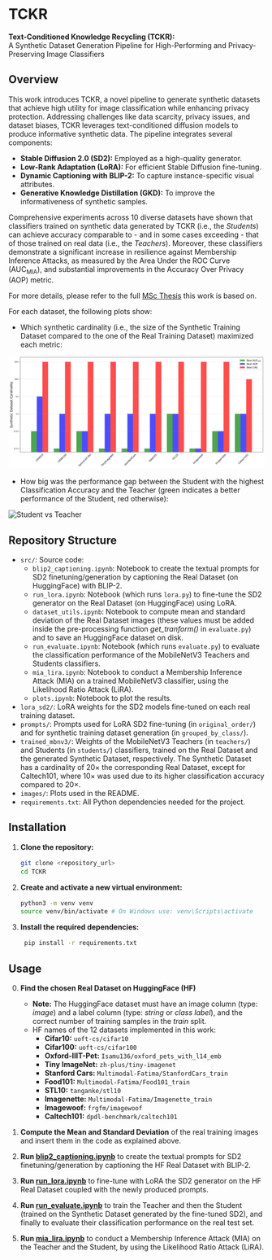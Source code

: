 # TCKR

**Text-Conditioned Knowledge Recycling (TCKR):**  
A Synthetic Dataset Generation Pipeline for High-Performing and Privacy-Preserving Image Classifiers


## Overview

This work introduces TCKR, a novel pipeline to generate synthetic datasets that achieve high utility for image classification while enhancing privacy protection. Addressing challenges like data scarcity, privacy issues, and dataset biases, TCKR leverages text-conditioned diffusion models to produce informative synthetic data. The pipeline integrates several components:
- **Stable Diffusion 2.0 (SD2):** Employed as a high-quality generator.
- **Low-Rank Adaptation (LoRA):** For efficient Stable Diffusion fine-tuning.
- **Dynamic Captioning with BLIP-2:** To capture instance-specific visual attributes.
- **Generative Knowledge Distillation (GKD):** To improve the informativeness of synthetic samples.

Comprehensive experiments across 10 diverse datasets have shown that classifiers trained on synthetic data generated by TCKR (i.e., the *Students*) can achieve accuracy comparable to - and in some cases exceeding - that of those trained on real data (i.e., the *Teachers*). Moreover, these classifiers demonstrate a significant increase in resilience against Membership Inference Attacks, as measured by the Area Under the ROC Curve (AUC<sub>MIA</sub>), and substantial improvements in the Accuracy Over Privacy (AOP) metric.

For more details, please refer to the full [MSc Thesis](https://www.politesi.polimi.it/item/preview.htm?uuid=6724f43f-b60a-4b1d-83ab-34a3a6136976) this work is based on.

For each dataset, the following plots show:
- Which synthetic cardinality (i.e., the size of the Synthetic Training Dataset compared to the one of the Real Training Dataset) maximized each metric:

![Best Cardinality for Metric](images/metrics_best_cardinality.png)

- How big was the performance gap between the Student with the highest Classification Accuracy and the Teacher (green indicates a better performance of the Student, red otherwise):

![Student vs Teacher](images/student_vs_teacher.png)



## Repository Structure

- `src/`: Source code:
    - `blip2_captioning.ipynb`: Notebook to create the textual prompts for SD2 finetuning/generation by captioning the Real Dataset (on HuggingFace) with BLIP-2.
    - `run_lora.ipynb`: Notebook (which runs `lora.py`) to fine-tune the SD2 generator on the Real Dataset (on HuggingFace) using LoRA.
    - `dataset_utils.ipynb`: Notebook to compute mean and standard deviation of the Real Dataset images (these values must be added inside the pre-processing function *get_tranform()* in `evaluate.py`) and to save an HuggingFace dataset on disk.
    - `run_evaluate.ipynb`: Notebook (which runs `evaluate.py`) to evaluate the classification performance of the MobileNetV3 Teachers and Students classifiers.
    - `mia_lira.ipynb`: Notebook to conduct a Membership Inference Attack (MIA) on a trained MobileNetV3 classifier, using the Likelihood Ratio Attack (LiRA).
    - `plots.ipynb`: Notebook to plot the results.
- `lora_sd2/`: LoRA weights for the SD2 models fine-tuned on each real training dataset.
- `prompts/`: Prompts used for LoRA SD2 fine-tuning (in `original_order/`) and for synthetic training dataset generation (in `grouped_by_class/`).
- `trained_mbnv3/`: Weights of the MobileNetV3 Teachers (in `teachers/`) and Students (in `students/`) classifiers, trained on the Real Dataset and the generated Synthetic Dataset, respectively. The Synthetic Dataset has a cardinality of 20× the corresponding Real Dataset, except for Caltech101, where 10× was used due to its higher classification accuracy compared to 20×.
- `images/`: Plots used in the README.
- `requirements.txt`: All Python dependencies needed for the project.


## Installation

1. **Clone the repository:**

   ```bash
   git clone <repository_url>
   cd TCKR
   ```

2. **Create and activate a new virtual environment:**

   ```bash
   python3 -m venv venv
   source venv/bin/activate # On Windows use: venv\Scripts\activate
   ```

3. **Install the required dependencies:**

   ```bash
    pip install -r requirements.txt
    ```


## Usage

0. **Find the chosen Real Dataset on HuggingFace (HF)**
    - **Note:** The HuggingFace dataset must have an image column (type: *image*) and a label column (type: *string* or *class label*), and the correct number of training samples in the *train* split.
    - HF names of the 12 datasets implemented in this work: 
        - **Cifar10:** `uoft-cs/cifar10`
        - **Cifar100:** `uoft-cs/cifar100`
        - **Oxford-IIIT-Pet:** `Isamu136/oxford_pets_with_l14_emb`
        - **Tiny ImageNet:** `zh-plus/tiny-imagenet`
        - **Stanford Cars:** `Multimodal-Fatima/StanfordCars_train`
        - **Food101:** `Multimodal-Fatima/Food101_train`
        - **STL10:** `tanganke/stl10`
        - **Imagenette:** `Multimodal-Fatima/Imagenette_train`
        - **Imagewoof:** `frgfm/imagewoof`
        - **Caltech101:** `dpdl-benchmark/caltech101`

1. **Compute the Mean and Standard Deviation** of the real training images and insert them in the code as explained above.

2. **Run [blip2_captioning.ipynb](src/blip2_captioning.ipynb)** to create the textual prompts for SD2 finetuning/generation by captioning the HF Real Dataset with BLIP-2.

2. **Run [run_lora.ipynb](src/run_lora.ipynb)** to fine-tune with LoRA the SD2 generator on the HF Real Dataset coupled with the newly produced prompts.

4. **Run [run_evaluate.ipynb](src/run_evaluate.ipynb)** to train the Teacher and then the Student (trained on the Synthetic Dataset generated by the fine-tuned SD2), and finally to evaluate their classification performance on the real test set.

5. **Run [mia_lira.ipynb](src/mia_lira.ipynb)** to conduct a Membership Inference Attack (MIA) on the Teacher and the Student, by using the Likelihood Ratio Attack (LiRA).
